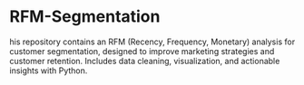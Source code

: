 # RFM-Segmentation
his repository contains an RFM (Recency, Frequency, Monetary) analysis for customer segmentation, designed to improve marketing strategies and customer retention. Includes data cleaning, visualization, and actionable insights with Python.
